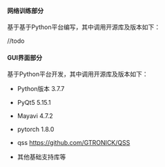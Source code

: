 #### 网络训练部分

基于基于Python平台编写，其中调用开源库及版本如下：

//todo

#### GUI界面部分

基于Python平台开发，其中调用开源库及版本如下：

- Python版本 3.7.7

- PyQt5 5.15.1

- Mayavi 4.7.2

- pytorch 1.8.0
- qss https://github.com/GTRONICK/QSS

- 其他基础支持库等